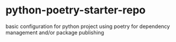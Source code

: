 # python-poetry-starter-repo
basic configuration for python project using poetry for dependency management and/or package publishing
